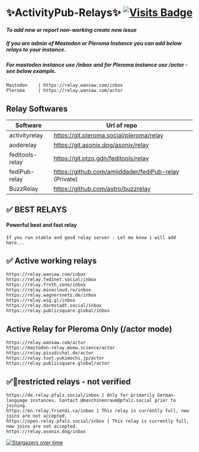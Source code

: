 #  ✨ActivityPub-Relays✨     [![Visits Badge](https://badges.strrl.dev/visits/amjiddader/activityPub-relay)](https://badges.strrl.dev)
#### _To add new or report non-working create new issue_
##### If you are admin of Mastodon or Pleroma Instance you can add below relays to your instance.
##### For mastodon instance use /inbox and for Pleroma instance use /actor - see below example.
	Mastodon	| https://relay.wansaw.com/inbox 
	Pleroma		| https://relay.wansaw.com/actor
	
## Relay Softwares


| Software | Url  of repo   |
| ------ | ------ |
| activityrelay  | https://git.pleroma.social/pleroma/relay  |
| aoderelay |  https://git.asonix.dog/asonix/relay |
| feditools-relay | https://git.ptzo.gdn/feditools/relay |
| fediPub-relay  | https://github.com/amjiddader/fediPub-relay (Private) | 
| BuzzRelay | https://github.com/astro/buzzrelay

## ✅  BEST RELAYS
#### Powerful best and fast relay 
```
If you run stable and good relay server - Let me know i will add here...
```


## ✅ Active working relays 
```
https://relay.wansaw.com/inbox 
https://relay.fedinet.social/inbox
https://relay.froth.zone/inbox
https://relay.minecloud.ro/inbox
https://relay.wagnersnetz.de/inbox
https://relay.wig.gl/inbox
https://relay.darmstadt.social/inbox
https://relay.publicsquare.global/inbox 
```
## Active Relay for Pleroma Only (/actor mode)
```
https://relay.wansaw.com/actor 
https://mastodon-relay.moew.science/actor
https://relay.pissdichal.de/actor
https://relay.toot.yukimochi.jp/actor
https://relay.publicsquare.global/actor
```

## ✅🚫restricted relays - not verified 
```
https://de.relay.pfalz.social/inbox | Only for primarily German-language instances. Contact @maschinenraum@pfalz.social prior to joining.
https://en.relay.friendi.ca/inbox | This relay is currently full, new joins are not accepted.
https://open.relay.pfalz.social/inbox | This relay is currently full, new joins are not accepted.
https://relay.asonix.dog/inbox
```


[![Stargazers over time](https://starchart.cc/amjiddader/activityPub-relay.svg)](https://starchart.cc/amjiddader/activityPub-relay)
